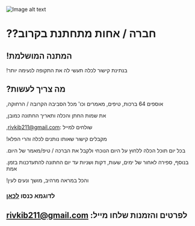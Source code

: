 ![Image alt text](Readme.gif)
# ??חברה / אחות מתחתנת בקרוב

## !המתנה המושלמת

!בנתינת קישור לכלה תעשי לה את התקופה לנעימה יותר
## ?מה צריך לעשות

,אוספים 64 ברכות, טיפים, מאמרים וכו' מכל הסביבה הקרובה / הרחוקה

,את שמות החתן והכלה ותאריך החתונה כמובן

,rivkib211@gmail.com: שולחים למייל 

 !מקבלים קישור שאותו נותנים לכלה והרי הפלא

.בכל יום תוכל הכלה ללחוץ על היום הנוכחי ולקבל את הברכה / טיפ/מאמר של היום

.בנוסף, ספירה לאחור של ימים, שעות, דקות ושניות עד יום החתונה להתעדכנות בזמן אמת

!והכל במראה מרהיב, מושך ונעים לעין
### לדוגמא כנסו [לכאן](https://braindywedding.d1e58kisue6kno.amplifyapp.com/)

## rivkib211@gmail.com :לפרטים והזמנות שלחו מייל
